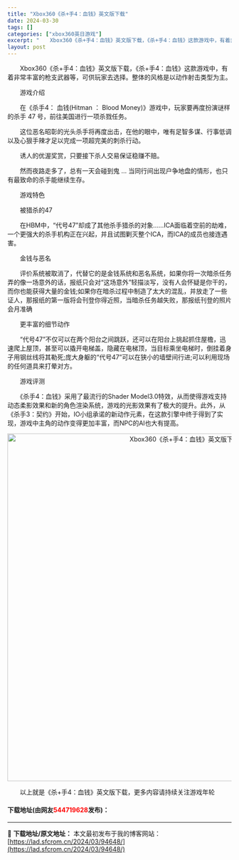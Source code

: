 ```yaml
---
title: "Xbox360《杀+手4：血钱》英文版下载"
date: 2024-03-30
tags: []
categories: ["xbox360英日游戏"]
excerpt: "　　Xbox360《杀+手4：血钱》英文版下载，《杀+手4：血钱》这款游戏中，有着非常丰富的枪支武器等，可供玩家去选择。整体的风格是以动作射击类型为主。 　　游戏介绍 　　在《杀手4： 血钱(Hitman ： Blood Money)》游戏中，玩家要再度扮演谜样的杀手 47 号，前往美国进行一项杀戮&hellip;"
layout: post
---
```


 <p>　　Xbox360《杀+手4：血钱》英文版下载，《杀+手4：血钱》这款游戏中，有着非常丰富的枪支武器等，可供玩家去选择。整体的风格是以动作射击类型为主。</p> <p>　　游戏介绍</p> <p>　　在《杀手4： 血钱(Hitman ： Blood Money)》游戏中，玩家要再度扮演谜样的杀手 47 号，前往美国进行一项杀戮任务。</p> <p>　　这位恶名昭彰的光头杀手将再度出击，在他的眼中，唯有足智多谋、行事低调以及心狠手辣才足以完成一项超完美的刺杀行动。</p> <p>　　诱人的优渥奖赏，只要接下杀人交易保证稳赚不赔。</p> <p>　　然而夜路走多了，总有一天会碰到鬼 &hellip; 当同行间出现户争地盘的情形，也只有最致命的杀手能继续生存。</p> <p>　　游戏特色</p> <p>　　被猎杀的47</p> <p>　　在HBM中，&ldquo;代号47&rdquo;却成了其他杀手猎杀的对象&hellip;&hellip;ICA面临着空前的劫难，一个更强大的杀手机构正在兴起，并且试图剿灭整个ICA，而ICA的成员也接连遇害。</p> <p>　　金钱与恶名</p> <p>　　评价系统被取消了，代替它的是金钱系统和恶名系统，如果你将一次暗杀任务弄的像一场意外的话，报纸只会对&ldquo;这场意外&rdquo;轻描淡写，没有人会怀疑是你干的，而你也能获得大量的金钱;如果你在暗杀过程中制造了太大的混乱，并放走了一些证人，那报纸的第一版将会刊登你得近照，当暗杀任务越失败，那报纸刊登的照片会月准确</p> <p>　　更丰富的细节动作</p> <p>　　&ldquo;代号47&rdquo;不仅可以在两个阳台之间跳跃，还可以在阳台上挑起抓住屋檐，迅速爬上屋顶，甚至可以撬开电梯盖，隐藏在电梯顶，当目标乘坐电梯时，倒挂着身子用钢丝线将其勒死;庞大身躯的&ldquo;代号47&rdquo;可以在狭小的墙壁间行进;可以利用现场的任何道具来打晕对方。</p> <p>　　游戏评测</p> <p>　　《杀手4：血钱》采用了最流行的Shader Model3.0特效，从而使得游戏支持动态柔影效果和新的角色渲染系统，游戏的光影效果有了极大的提升。此外，从《杀手3：契约》开始，IO小组承诺的新动作元素，在这款引擎中终于得到了实现，游戏中主角的动作变得更加丰富，而NPC的AI也大有提高。</p> <p align="center"><img align="" border="0" src="https://lad.sfcrom.cn/wp-content/uploads/2024/03/20240330_6607d333b83bb.jpg" width="780" alt="Xbox360《杀+手4：血钱》英文版下载" /></p> <p>　　以上就是《杀+手4：血钱》英文版下载，更多内容请持续关注游戏年轮</p> <p><h4>下载地址(由网友<font color="red">544719628</font>发布)：</h4></p> 

---
📖 **下载地址/原文地址：** 本文最初发布于我的博客网站：[https://lad.sfcrom.cn/2024/03/94648/](https://lad.sfcrom.cn/2024/03/94648/)
